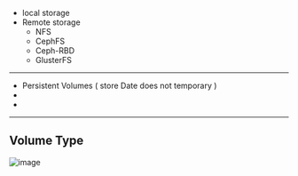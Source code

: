 * local storage
* Remote storage
    - NFS
    - CephFS
    - Ceph-RBD
    - GlusterFS
---------------------------------------------------------------------------
* Persistent Volumes ( store Date does not temporary )
* 
* 

---------------------------------------------------------------------------
 ## Volume Type

 ![image](https://github.com/user-attachments/assets/c888992f-f35e-4019-af7a-82dd9724c9ed)

